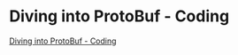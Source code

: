 # Diving into ProtoBuf - Coding
[Diving into ProtoBuf - Coding](https://aiwithcloud.com/2022/09/15/diving_into_protobuf___coding/)